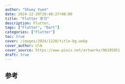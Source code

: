 ```yaml
---
author: "Shuey Yuen"
date: 2024-12-20T20:48:27+08:00
title: "Flutter 学习"
description: Flutter。
tags: ["Flutter", "Dart"]
categories: ["Flutter"]
toc: true
cover: /images/2024/1220/title-bg.webp
cover_author: げみ
cover_source: https://www.pixiv.net/artworks/96195951
draft: true
---
```


## 参考
